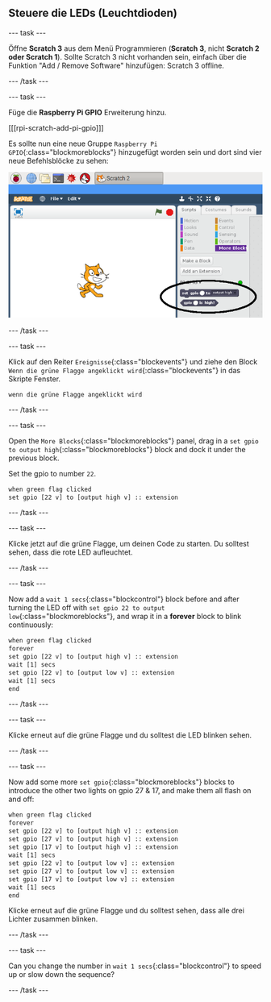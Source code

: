 ## Steuere die LEDs (Leuchtdioden)

\--- task \---

Öffne **Scratch 3** aus dem Menü Programmieren (**Scratch 3**, nicht **Scratch 2 oder Scratch 1**). Sollte Scratch 3 nicht vorhanden sein, einfach über die Funktion "Add / Remove Software" hinzufügen: Scratch 3 offline.

\--- /task \---

\--- task \---

Füge die **Raspberry Pi GPIO** Erweiterung hinzu.

[[[rpi-scratch-add-pi-gpio]]]

Es sollte nun eine neue Gruppe `Raspberry Pi GPIO`{:class="blockmoreblocks"} hinzugefügt worden sein und dort sind vier neue Befehlsblöcke zu sehen:

![pi gpio blocks in ](images/scratch2-1-annotated.png)

\--- /task \---

\--- task \---

Klick auf den Reiter `Ereignisse`{:class="blockevents"} und ziehe den Block `Wenn die grüne Flagge angeklickt wird`{:class="blockevents"} in das Skripte Fenster.

```blocks
wenn die grüne Flagge angeklickt wird
```

\--- /task \---

\--- task \---

Open the `More Blocks`{:class="blockmoreblocks"} panel, drag in a `set gpio to output high`{:class="blockmoreblocks"} block and dock it under the previous block.

Set the gpio to number `22`.

```blocks
when green flag clicked
set gpio [22 v] to [output high v] :: extension
```

\--- /task \---

\--- task \---

Klicke jetzt auf die grüne Flagge, um deinen Code zu starten. Du solltest sehen, dass die rote LED aufleuchtet.

\--- /task \---

\--- task \---

Now add a `wait 1 secs`{:class="blockcontrol"} block before and after turning the LED off with `set gpio 22 to output low`{:class="blockmoreblocks"}, and wrap it in a **forever** block to blink continuously:

```blocks
when green flag clicked
forever
set gpio [22 v] to [output high v] :: extension
wait [1] secs
set gpio [22 v] to [output low v] :: extension
wait [1] secs
end
```

\--- /task \---

\--- task \---

Klicke erneut auf die grüne Flagge und du solltest die LED blinken sehen.

\--- /task \---

\--- task \---

Now add some more `set gpio`{:class="blockmoreblocks"} blocks to introduce the other two lights on gpio 27 & 17, and make them all flash on and off:

```blocks
when green flag clicked
forever
set gpio [22 v] to [output high v] :: extension
set gpio [27 v] to [output high v] :: extension
set gpio [17 v] to [output high v] :: extension
wait [1] secs
set gpio [22 v] to [output low v] :: extension
set gpio [27 v] to [output low v] :: extension
set gpio [17 v] to [output low v] :: extension
wait [1] secs
end
```

Klicke erneut auf die grüne Flagge und du solltest sehen, dass alle drei Lichter zusammen blinken.

\--- /task \---

\--- task \---

Can you change the number in `wait 1 secs`{:class="blockcontrol"} to speed up or slow down the sequence?

\--- /task \---